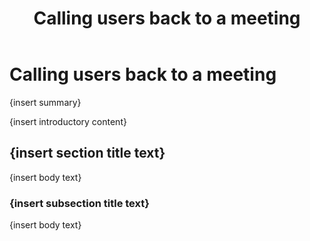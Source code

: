 ﻿---
title: Calling users back to a meeting
TOCTitle: Calling users back to a meeting
ms:assetid: b92c1888-25ab-43d2-838c-1380f8d0bc61
ms:mtpsurl: https://msdn.microsoft.com/en-us/library/Dn775155(v=office.15)
ms:contentKeyID: 62626129
ms.date: 07/25/2014
mtps_version: v=office.15
---

# Calling users back to a meeting

{insert summary}

{insert introductory content}

## {insert section title text}

{insert body text}

### {insert subsection title text}

{insert body text}

